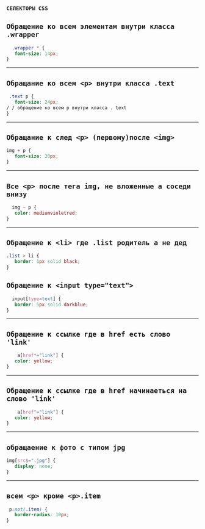 ### `СЕЛЕКТОРЫ CSS`

## `Обращение ко всем элементам внутри класса .wrapper`

```css
  .wrapper * {
   font-size: 14px;
}
```

---

## `Обращание ко всем <p> внутри класса .text`

```css
 .text p {
   font-size: 24px;
/ / обращение ко всем p внутри класса . text
}
```

---

## `Обращание к след <p> (первому)после <img>`

```css
img + p {
   font-size: 20px;
}
```

---

## `Все <p> после тега img, не вложенные а соседи внизу `

```css
  img ~ p {
   color: mediumvioletred;
}
```

---

## `Обращение к <li> где .list родитель а не дед`

```css
.list > li {
   border: 1px solid black;
}
```

## ` Обращение к <input type="text"> `

```css
  input[type=text] {
   border: 5px solid darkblue;
}
```

---

## `Обращение к ссылке где в href есть слово 'link' `

```css
    a[href*="link"] {
   color: yellow;
}
```

---

## `Обращение к ссылке где в href начинаеться на слово 'link' `

```css
    a[href^="link"] {
   color: yellow;
}
```

---

## `обращаение к фото с типом jpg`

```css
img[src$=".jpg"] {
   display: none;
}
```

---

## ` всем <p> кроме <p>.item `

```css
 p:not(.item) {
   border-radius: 10px;
}
```